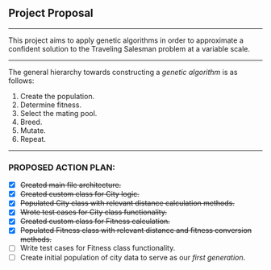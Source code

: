 ## Project Proposal

---

This project aims to apply genetic algorithms in order to approximate a confident solution to the Traveling Salesman problem at a variable scale.

---

The general hierarchy towards constructing a _genetic algorithm_ is as follows:

1. Create the population.
2. Determine fitness.
3. Select the mating pool.
4. Breed.
5. Mutate.
6. Repeat.

---

### PROPOSED ACTION PLAN:

- [x] ~~Created main file architecture.~~
- [x] ~~Created custom class for City logic.~~
- [x] ~~Populated City class with relevant distance calculation methods.~~
- [x] ~~Wrote test cases for City class functionality.~~
- [x] ~~Created custom class for Fitness calculation.~~
- [x] ~~Populated Fitness class with relevant distance and fitness conversion methods.~~
- [ ] Write test cases for Fitness class functionality.
- [ ] Create initial population of city data to serve as our _first generation_. 